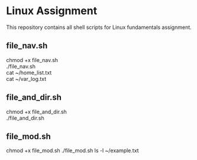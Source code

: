 # Linux Assignment

This repository contains all shell scripts for Linux fundamentals assignment.

## file_nav.sh  
chmod +x file_nav.sh  
./file_nav.sh  
cat ~/home_list.txt  
cat ~/var_log.txt  

## file_and_dir.sh  
chmod +x file_and_dir.sh  
./file_and_dir.sh  

## file_mod.sh
chmod +x file_mod.sh
./file_mod.sh
ls -l ~/example.txt
